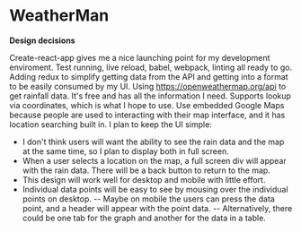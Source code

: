 # WeatherMan

**Design decisions**

Create-react-app gives me a nice launching point for my development enviroment.  Test running, live reload, babel, webpack, linting all ready to go.
Adding redux to simplify getting data from the API and getting into a format to be easily consumed by my UI.
Using https://openweathermap.org/api to get rainfall data.  It's free and has all the information I need.  Supports lookup via coordinates, which is what I hope to use.
Use embedded Google Maps because people are used to interacting with their map interface, and it has location searching built in.
I plan to keep the UI simple:
- I don't think users will want the ability to see the rain data and the map at the same time, so I plan to display both in full screen.
- When a user selects a location on the map, a full screen div will appear with the rain data.  There will be a back button to return to the map.
- This design will work well for desktop and mobile with little effort.
- Individual data points will be easy to see by mousing over the individual points on desktop.
-- Maybe on mobile the users can press the data point, and a header will appear with the point data.
-- Alternatively, there could be one tab for the graph and another for the data in a table.
